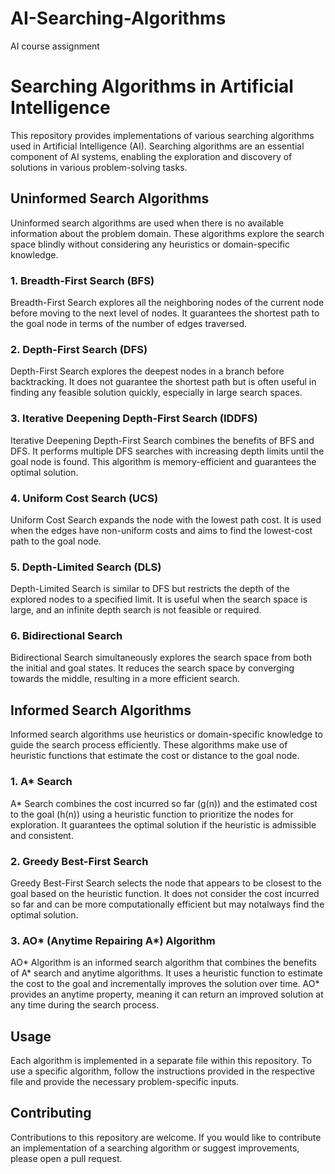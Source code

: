 # AI-Searching-Algorithms
AI course assignment


# Searching Algorithms in Artificial Intelligence

This repository provides implementations of various searching algorithms used in Artificial Intelligence (AI). Searching algorithms are an essential component of AI systems, enabling the exploration and discovery of solutions in various problem-solving tasks.

## Uninformed Search Algorithms

Uninformed search algorithms are used when there is no available information about the problem domain. These algorithms explore the search space blindly without considering any heuristics or domain-specific knowledge.

### 1. Breadth-First Search (BFS)

Breadth-First Search explores all the neighboring nodes of the current node before moving to the next level of nodes. It guarantees the shortest path to the goal node in terms of the number of edges traversed.

### 2. Depth-First Search (DFS)

Depth-First Search explores the deepest nodes in a branch before backtracking. It does not guarantee the shortest path but is often useful in finding any feasible solution quickly, especially in large search spaces.

### 3. Iterative Deepening Depth-First Search (IDDFS)

Iterative Deepening Depth-First Search combines the benefits of BFS and DFS. It performs multiple DFS searches with increasing depth limits until the goal node is found. This algorithm is memory-efficient and guarantees the optimal solution.

### 4. Uniform Cost Search (UCS)

Uniform Cost Search expands the node with the lowest path cost. It is used when the edges have non-uniform costs and aims to find the lowest-cost path to the goal node.

### 5. Depth-Limited Search (DLS)

Depth-Limited Search is similar to DFS but restricts the depth of the explored nodes to a specified limit. It is useful when the search space is large, and an infinite depth search is not feasible or required.

### 6. Bidirectional Search

Bidirectional Search simultaneously explores the search space from both the initial and goal states. It reduces the search space by converging towards the middle, resulting in a more efficient search.

## Informed Search Algorithms

Informed search algorithms use heuristics or domain-specific knowledge to guide the search process efficiently. These algorithms make use of heuristic functions that estimate the cost or distance to the goal node.

### 1. A* Search

A* Search combines the cost incurred so far (g(n)) and the estimated cost to the goal (h(n)) using a heuristic function to prioritize the nodes for exploration. It guarantees the optimal solution if the heuristic is admissible and consistent.

### 2. Greedy Best-First Search

Greedy Best-First Search selects the node that appears to be closest to the goal based on the heuristic function. It does not consider the cost incurred so far and can be more computationally efficient but may notalways find the optimal solution.

### 3. AO* (Anytime Repairing A*) Algorithm

AO* Algorithm is an informed search algorithm that combines the benefits of A* search and anytime algorithms. It uses a heuristic function to estimate the cost to the goal and incrementally improves the solution over time. AO* provides an anytime property, meaning it can return an improved solution at any time during the search process.

## Usage

Each algorithm is implemented in a separate file within this repository. To use a specific algorithm, follow the instructions provided in the respective file and provide the necessary problem-specific inputs.

## Contributing

Contributions to this repository are welcome. If you would like to contribute an implementation of a searching algorithm or suggest improvements, please open a pull request.



